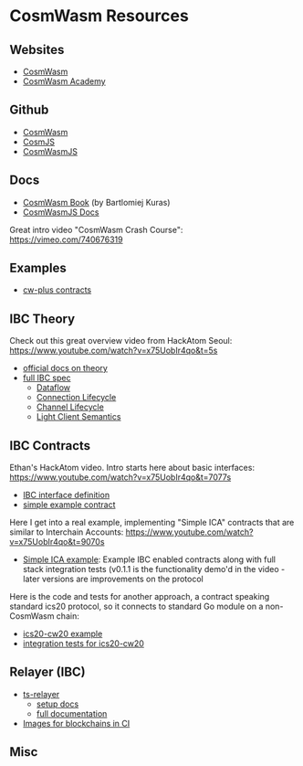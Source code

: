 # CosmWasm Resources

## Websites

- [CosmWasm](https://cosmwasm.com/)
- [CosmWasm Academy](https://academy.cosmwasm.com/)

## Github

- [CosmWasm](https://github.com/CosmWasm/cosmwasm)
- [CosmJS](https://github.com/cosmos/cosmjs)
- [CosmWasmJS](https://github.com/CosmWasm/CosmWasmJS)

## Docs

- [CosmWasm Book](https://book.cosmwasm.com/) (by Bartlomiej Kuras)
- [CosmWasmJS Docs](https://cosmwasm.github.io/CosmWasmJS/)

Great intro video "CosmWasm Crash Course": https://vimeo.com/740676319

## Examples

- [cw-plus contracts](https://github.com/CosmWasm/cw-plus)

## IBC Theory

Check out this great overview video from HackAtom Seoul: https://www.youtube.com/watch?v=x75UobIr4qo&t=5s

- [official docs on theory](https://ibcprotocol.org)
- [full IBC spec](https://github.com/cosmos/ibc)
  - [Dataflow](https://github.com/cosmos/ibc/blob/main/spec/core/ics-004-channel-and-packet-semantics/README.md#dataflow-visualisation)
  - [Connection Lifecycle](https://github.com/cosmos/ibc/blob/main/spec/core/ics-003-connection-semantics/README.md#sub-protocols)
  - [Channel Lifecycle](https://github.com/cosmos/ibc/blob/main/spec/core/ics-004-channel-and-packet-semantics/README.md#channel-lifecycle-management)
  - [Light Client Semantics](https://github.com/cosmos/ibc/blob/main/spec/core/ics-002-client-semantics/README.md)

## IBC Contracts

Ethan's HackAtom video. Intro starts here about basic interfaces: https://www.youtube.com/watch?v=x75UobIr4qo&t=7077s

  - [IBC interface definition](https://github.com/CosmWasm/cosmwasm/blob/main/IBC.md)
  - [simple example contract](https://github.com/ezekiiel/cw-ibc-example)

Here I get into a real example, implementing "Simple ICA" contracts that are similar to Interchain Accounts: https://www.youtube.com/watch?v=x75UobIr4qo&t=9070s

  - [Simple ICA example](https://github.com/confio/cw-ibc-demo/tree/v0.1.1): Example IBC enabled contracts along with full stack integration tests (v0.1.1 is the functionality demo'd in the video - later versions are improvements on the protocol

Here is the code and tests for another approach, a contract speaking standard ics20 protocol, so it connects to standard Go module on
a non-CosmWasm chain:

  - [ics20-cw20 example](https://github.com/CosmWasm/cw-plus/tree/main/contracts/cw20-ics20)
  - [integration tests for ics20-cw20](https://github.com/confio/ibc-tests-ics20)


## Relayer (IBC)
- [ts-relayer](https://github.com/confio/ts-relayer)
  - [setup docs](https://github.com/confio/ts-relayer/blob/main/spec/ibc-setup.md)
  - [full documentation](https://github.com/confio/ts-relayer/blob/main/spec/index.md)
- [Images for blockchains in CI](https://github.com/confio/relayer-ci-images)

## Misc
